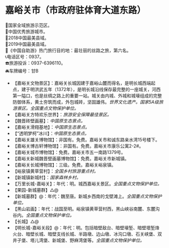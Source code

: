 # 嘉峪关市（市政府驻体育大道东路）  
🚩国家全域旅游示范区。   
🏅中国优秀旅游城市。   
🏅2018中国最美县域。   
🏅2019中国最美县域。   
🧾《中国自助游》热门旅行目的地：最壮丽的丝路之旅，第六名。   
📞电话区号：0937。  
☎️旅游投诉：0937-6396110。   
🚘车牌编号：甘B  
  
* 【嘉峪关文物景区】：嘉峪关长城因建于嘉峪山麓而得名，是明长城西端起点，建于明洪武五年（1372年），是明长城沿线保存最完整的一座城关，河西第一隘口，也是丝绸之路上的重要一站。城关由内城、外城和城壕组成的完整防御体系，黄土夯筑而成，外包城砖，坚固雄伟。*世界文化遗产。国家5A级旅游景区。全国重点文物保护单位。*  
* 【嘉峪关方特欢乐世界】：*旅游安全保障最佳景区。*  
* 【魏晋砖壁画墓】：*中国原生态景点。*  
* 【嘉峪关滑翔基地】：*中国原生态景点。*  
* 【“透明梦柯”冰川】：*中国原生态景点。*  
* 【嘉峪关雄关博物馆】：非国有。免费。嘉峪关市和诚东路亲水湾15号楼下。   
* 【嘉峪关博古轩博物馆】：非国有。免费。嘉峪关市康乐公寓2-2#。   
* 【嘉峪关城市博物馆】：免费。嘉峪关市五一南路1379号。   
* 【嘉峪关新城魏晋壁画墓博物馆】：免费。嘉峪关市新城镇。   
* 【嘉峪关长城博物馆】：三级。免费。嘉峪关峪泉镇。   
* 【峪泉镇黄草营村】：*全国乡村旅游重点村。*  
* 【新城镇新城村】：*国家森林乡村。*  
* 【万里长城-嘉峪关】：年代：明。城西嘉峪关景区。*全国重点文物保护单位。*  
* 【果园-新城墓群】△@  
* 【新城墓群】@：年代：魏至唐。新城乡西南的戈壁滩上。*全国重点文物保护单位。*  
* 【黑山岩画】：年代：战国至明。峪泉镇黄草营村西，黑山峡谷南麓、东麓沟谷内。*全国重点文物保护单位。*  
* 【长城】△@  
* 【明长城-嘉峪关段】@：年代：明。包括暗壁敌台、暗壁壕堑、暗壁壞堑烽火台、暗壁长城、暗壁支线长城、半路墩、边山墩、冰沟口墩、石关峡堡、双井子堡、塔儿湾堡、新城堡、野麻湾堡等。*全国重点文物保护单位。*  